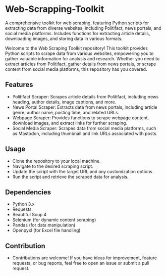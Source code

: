 # Web-Scrapping-Toolkit
A comprehensive toolkit for web scraping, featuring Python scripts for extracting data from diverse websites, including Politifact, news portals, and social media platforms. Includes functions for extracting article details, downloading images, and storing data in various formats.

Welcome to the Web Scraping Toolkit repository! This toolkit provides Python scripts to scrape data from various websites, empowering you to gather valuable information for analysis and research. Whether you need to extract articles from Politifact, gather details from news portals, or scrape content from social media platforms, this repository has you covered.

## Features
- Politifact Scraper: Scrapes article details from Politifact, including news heading, author details, image captions, and more.
- News Portal Scraper: Extracts data from news portals, including article genre, author name, posting time, and related URLs.
- Webpage Scraper: Provides functions to scrape webpage content, download images, and extract links for further scraping.
- Social Media Scraper: Scrapes data from social media platforms, such as Mastodon, including thumbnail and link URLs associated with posts.

## Usage
- Clone the repository to your local machine.
- Navigate to the desired scraping script.
- Update the script with the target URL and any customization options.
- Run the script and retrieve the scraped data for analysis.

## Dependencies
- Python 3.x
- Requests
- Beautiful Soup 4
- Selenium (for dynamic content scraping)
- Pandas (for data manipulation)
- Openpyxl (for Excel file handling)

## Contribution
- Contributions are welcome! If you have ideas for improvement, feature requests, or bug reports, feel free to open an issue or submit a pull request.
